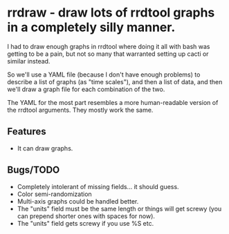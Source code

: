 # rrdraw - draw lots of rrdtool graphs in a completely silly manner.

I had to draw enough graphs in rrdtool where doing it all with bash was
getting to be a pain, but not so many that warranted setting up cacti or
similar instead.

So we'll use a YAML file (because I don't have enough problems) to
describe a list of graphs (as "time scales"), and then a list of data,
and then we'll draw a graph file for each combination of the two.

The YAML for the most part resembles a more human-readable version of the
rrdtool arguments. They mostly work the same.

## Features

- It can draw graphs.

## Bugs/TODO

- Completely intolerant of missing fields... it should guess.
- Color semi-randomization
- Multi-axis graphs could be handled better.
- The "units" field must be the same length or things will get screwy
  (you can prepend shorter ones with spaces for now).
- The "units" field gets screwy if you use %S etc.
